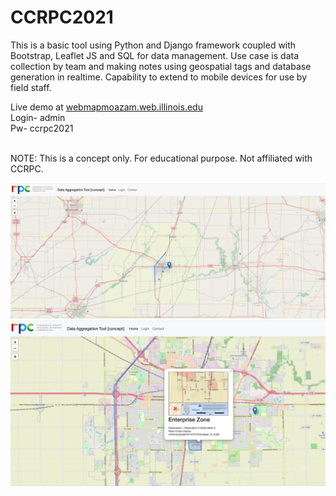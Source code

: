 # CCRPC2021

This is a basic tool using Python and Django framework coupled with Bootstrap, Leaflet JS and SQL for data management.
Use case is data collection by team and making notes using geospatial tags and database generation in realtime. Capability to extend to mobile devices for use by field staff.

Live demo at [webmapmoazam.web.illinois.edu](https://webmapmoazam.web.illinois.edu)<br>
Login- admin <br>
Pw- ccrpc2021

<br> 
NOTE: This is a concept only. For educational purpose. Not affiliated with CCRPC.

![alt text](https://github.com/mihakim2/ccrpc2021/blob/main/CCRPC%20Data%20Collection%20Tool%20Concept/Screenshot1.png)
<br>
![alt text](https://github.com/mihakim2/ccrpc2021/blob/main/CCRPC%20Data%20Collection%20Tool%20Concept/Screenshot2.png)
